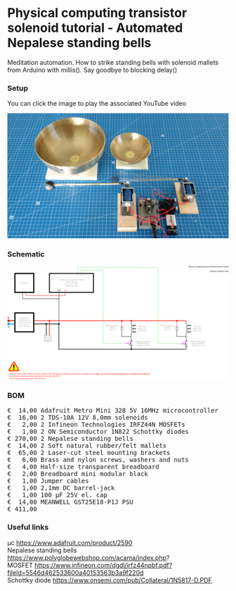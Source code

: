 # Physical computing transistor solenoid tutorial - Automated Nepalese standing bells

Meditation automation. How to strike standing bells with solenoid mallets from Arduino with millis(). Say goodbye to blocking delay()

### Setup

You can click the image to play the associated YouTube video

[![Alt text](Assets/11b%20result.jpg)](https://www.youtube.com/watch?v=pEBjAf4X-7A)

### Schematic

![](Assets/11b%20schematic.png)

### BOM

<pre>
€  14,00 Adafruit Metro Mini 328 5V 16MHz microcontroller
€  16,00 2 TDS-10A 12V 8,0mm solenoids
€   2,00 2 Infineon Technologies IRFZ44N MOSFETs
€   1,00 2 ON Semiconductor 1N822 Schottky diodes
€ 270,00 2 Nepalese standing bells
€  14,00 2 Soft natural rubber/felt mallets
€  65,00 2 Laser-cut steel mounting brackets
€   6,00 Brass and nylon screws, washers and nuts
€   4,00 Half-size transparent breadboard
€   2,00 Breadboard mini modular black
€   1,00 Jumper cables
€   1,00 2,1mm DC barrel-jack
€   1,00 100 µF 25V el. cap
€  14,00 MEANWELL GST25E18-P1J PSU
€ 411,00
</pre>  

### Useful links  

μc https://www.adafruit.com/product/2590  
Nepalese standing bells https://www.polyglobewebshop.com/acama/index.php?  
MOSFET https://www.infineon.com/dgdl/irfz44npbf.pdf?fileId=5546d462533600a40153563b3a9f220d  
Schottky diode https://www.onsemi.com/pub/Collateral/1N5817-D.PDF  
